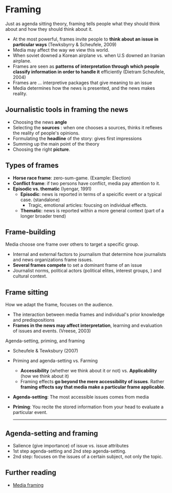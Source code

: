 # Framing

Just as agenda sitting theory, framing tells people what they should think about and how they should think about it.

- At the most powerful, frames invite people to **think about an issue in particular ways** (Tewksbyrry & Scheufele, 2009)
- Media may affect the way we view this world.
- When soviet downed a Korean airplane vs. when U.S downed an Iranian airplane.
- Frames are seen as **patterns of interpretation through which people classify information in order to handle it** efficiently (Dietram Scheufele, 2004)
- Frames are ... interpretive packages that give meaning to an issue
- Media determines how the news is presented, and the news makes reality.

## Journalistic tools in framing the news

- Choosing the news **angle**
- Selecting the **sources** : when one chooses a sources, thinks it reflexes the reality of people's opinions.  
- Formulating the **headline** of the story: gives first impressions 
- Summing up the main point of the theory
- Choosing the right **picture**.

## Types of frames

- **Horse race frame**: zero-sum-game.  (Example: Election)
- **Conflict frame**: if two persons have conflict, media pay attention to it. 
- **Episodic vs. thematic** (Iyengar, 1991)
  - **Episodic**: news is reported in terms of a speicific event or a typical case. (standalone)
    - Tragic, emotional articles: foucsing on individual effects.
  - **Thematic**: news is reported within a more general context (part of a longer broader trend)

## Frame-building 

Media choose one frame over others to target a specific group. 

- Internal and external factors to journalism that determine how journalists and news organizations frame issues. 
- **Several frames compete** to set a dominant frame of an issue
- Journalist norms, political actors (political elites, interest groups, ) and cultural context.

## Frame sitting 

How we adapt the frame, focuses on the audience. 

- The interaction between media frames and individual's prior knowledge and predispositions
- **Frames in the news may affect interpretation**, learning and evaluation of issues and events. (Vreese, 2003)

Agenda-setting, priming, and framing

- Scheufele & Tewksbury (2007)

- Priming and agenda-setting vs. Farming

  - **Accessibility** (whether we think about it or not) vs. **Applicability** (how we think about it)
  - Framing effects **go beyond the mere accessibility of issues**.
    Rather **framing effects say that media make a particular frame applicable**.

- **Agenda-setting**: The most accessible issues comes from media

- **Priming**: You recite the stored information from your head to evaluate a particular event.

  ------

  

## Agenda-setting and framing 

  - Salience (give importance) of issue vs. issue attributes 
  - 1st step agenda-setting and 2nd step agenda-setting.
  - 2nd step: focuses on the issues of a certain subject, not only the topic. 

## Further reading

* [Media framing](https://pagecentertraining.psu.edu/public-relations-ethics/media-framing-and-ethics/medias-agenda-setting-role/media-framing/)

